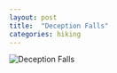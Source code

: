 ```yaml
---
layout: post
title:  "Deception Falls"
categories: hiking 
--- 
```



![Deception Falls](/tanyaselvog.github.io/assets/waterfall.jpeg)